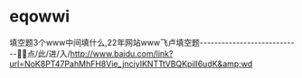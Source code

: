 # eqowwi
填空题3个www中间填什么,22年网站www飞卢填空题----------------------------🍶🍶点/此/进/入/http://www.baidu.com/link?url=NoK8PT47PahMhFH8Vie_jnciyIKNTTtVBQKpill6udK&amp;wd
